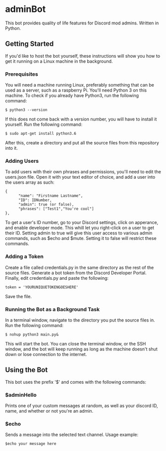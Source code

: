 # adminBot
This bot provides quality of life features for Discord mod admins. Written in Python.
## Getting Started
If you'd like to host the bot yourself, these instructions will show you how to get it running on a Linux machine in the background.
### Prerequisites
You will need a machine running Linux, preferably something that can be used as a server, such as a raspberry Pi. You'll need Python 3 on this machine. To check if you already have Python3, run the following command:
```
$ python3 --version
```
If this does not come back with a version number, you will have to install it yourself. Run the following command:
```
$ sudo apt-get install python3.6
```
After this, create a directory and put all the source files from this repository into it.
### Adding Users
To add users with their own phrases and permissions, you'll need to edit the users.json file. Open it with your text editor of choice, and add a user into the users array as such:
```
{
      "name": "Firstname Lastname",
      "ID": IDNumber,
      "admin": true (or false),
      "phrases": ["Test1","You're cool"]
},
```
To get a user's ID number, go to your Discord settings, click on apperance, and enable developer mode. This whill let you right-click on a user to get their ID.
Setting admin to true will give this user access to various admin commands, such as $echo and $mute. Setting it to false will restrict these commands.
### Adding a Token
Create a file called credentials.py in the same directory as the rest of the source files. Generate a bot token from the Discord Developer Portal. Finally, edit credentials.py and paste the following:
```
token = 'YOURUNIQUETOKENGOESHERE'
```
Save the file.
### Running the Bot as a Background Task
In a terminal window, navigate to the directory you put the source files in. Run the following command:
```
$ nohup python3 main.py&
```
This will start the bot. You can close the terminal window, or the SSH window, and the bot will keep running as long as the machine doesn't shut down or lose connection to the internet.
## Using the Bot
This bot uses the prefix '$' and comes with the following commands:
### $adminHello
Prints one of your custom messages at random, as well as your discord ID, name, and whether or not you're an admin.
### $echo
Sends a message into the selected text channel.
Usage example:
```
$echo your message here
```
